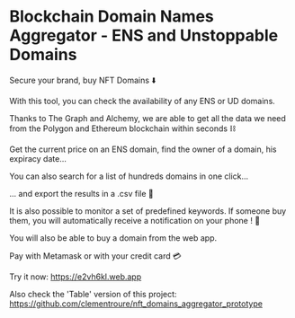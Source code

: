 # Blockchain Domain Names Aggregator - ENS and Unstoppable Domains

Secure your brand, buy NFT Domains ⬇️

With this tool, you can check the availability of any ENS or UD domains.

Thanks to The Graph and Alchemy, we are able to get all the data we need from the Polygon and Ethereum blockchain within seconds ⛓️

Get the current price on an ENS domain, find the owner of a domain, his expiracy date...

You can also search for a list of hundreds domains in one click...

... and export the results in a .csv file 📂

It is also possible to monitor a set of predefined keywords. If someone buy them, you will automatically receive a notification on your phone ! 📱

You will also be able to buy a domain from the web app. 

Pay with Metamask or with your credit card 💳

Try it now: https://e2vh6kl.web.app

Also check the 'Table' version of this project: https://github.com/clementroure/nft_domains_aggregator_prototype
